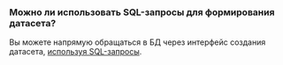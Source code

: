 ### Можно ли использовать SQL-запросы для формирования датасета?

Вы можете напрямую обращаться в БД через интерфейс создания датасета, [используя SQL-запросы](../../datalens/concepts/dataset/settings.md#sql-request-in-datatset).